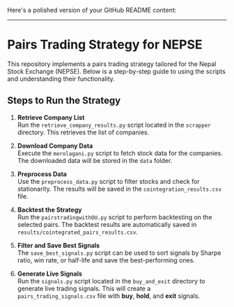 Here's a polished version of your GitHub README content:

---

# Pairs Trading Strategy for NEPSE

This repository implements a pairs trading strategy tailored for the Nepal Stock Exchange (NEPSE). Below is a step-by-step guide to using the scripts and understanding their functionality.

## Steps to Run the Strategy

1. **Retrieve Company List**  
   Run the `retrieve_company_results.py` script located in the `scrapper` directory. This retrieves the list of companies.

2. **Download Company Data**  
   Execute the `merolagani.py` script to fetch stock data for the companies. The downloaded data will be stored in the `data` folder.

3. **Preprocess Data**  
   Use the `preprocess_data.py` script to filter stocks and check for stationarity. The results will be saved in the `cointegration_results.csv` file.

4. **Backtest the Strategy**  
   Run the `pairstradingwithOU.py` script to perform backtesting on the selected pairs. The backtest results are automatically saved in `results/cointegrated_pairs_results.csv`.

5. **Filter and Save Best Signals**  
   The `save_best_signals.py` script can be used to sort signals by Sharpe ratio, win rate, or half-life and save the best-performing ones.

6. **Generate Live Signals**  
   Run the `signals.py` script located in the `buy_and_exit` directory to generate live trading signals. This will create a `pairs_trading_signals.csv` file with **buy**, **hold**, and **exit** signals.
